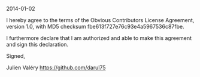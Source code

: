 2014-01-02

I hereby agree to the terms of the Obvious Contributors License Agreement, version 1.0, with MD5 checksum fbe613f727e76c93e4a5967536c87fbe.

I furthermore declare that I am authorized and able to make this agreement and sign this declaration.

Signed,

Julien Valéry https://github.com/darul75
